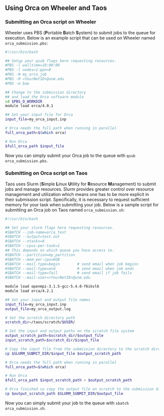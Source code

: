 ## Using Orca on Wheeler and Taos

### Submitting an Orca script on Wheeler

Wheeler uses PBS (**P**ortable **B**atch **S**ystem) to submit jobs to the queue for execution. Below is an example script that can be used on Wheeler named `orca_submission.pbs`:

```bash
#!/usr/bin/bash

## Setup your qsub flags here requesting resources.
#PBS -l walltime=10:00:00
#PBS -l nodes=1:ppn=8
#PBS -N my_orca_job
#PBS -M <YourNetID>@unm.edu
#PBS -m bae

## Change to the submission directory 
## and load the Orca software module
cd $PBS_O_WORKDIR
module load orca/4.0.1

## Set your input file for Orca
input_file=my_orca_input.inp

# Orca needs the full path when running in parallel
full_orca_path=$(which orca)

# Run Orca
$full_orca_path $input_file
```

Now you can simply submit your Orca job to the queue with `qsub orca_submission.pbs`. 


### Submitting on Orca script on Taos

Taos uses Slurm (**S**imple **L**inux **U**tility for **R**esource **M**anagement) to submit jobs and manage resources. Slurm provides greater control over resource management and utilization which means one has to be more explicit in their submission script. Specifically, it is necessary to request sufficient memory for your task when submitting your job. Below is a sample script for submitting an Orca job on Taos named `orca_submission.sh`:

```bash
#!/usr/bin/bash

## Set your slurm flags here requesting resources.
#SBATCH --job-name=orca_test
#SBATCH --output=test.out
#SBATCH --ntasks=8
#SBATCH --cpus-per-task=1
## This depends on which queue you have access to.
#SBATCH --partition=my_partition
#SBATCH --mem-per-cpu=6GB
#SBATCH --mail-type=begin        # send email when job begins
#SBATCH --mail-type=end          # send email when job ends
#SBATCH --mail-type=fail         # send email if job fails
#SBATCH --mail-user=<YourNetID>@unm.edu

module load openmpi-3.1.5-gcc-5.4.0-f6ikvl6
module load orca/4.2.1

## Set your input and output file names
input_file=my_orca_input.inp
output_file=my_orca_output.log

# Set the scratch directory path
scratch_dir=/taos/scratch/$USER/

# Set the input and output paths on the scratch file system
output_scratch_path=$scratch_dir/$output_file
input_scratch_path=$scratch_dir/$input_file

# Copy the input file from the submission directory to the scratch directory
cp $SLURM_SUBMIT_DIR/$input_file $output_scratch_path

# Orca needs the full path when running in parallel
full_orca_path=$(which orca)

# Run Orca
$full_orca_path $input_scratch_path > $output_scratch_path

# Orca finished so copy the output file on scratch to the submission directory
cp $output_scratch_path $SLURM_SUBMIT_DIR/$output_file
```
Now you can simply submit your job to the queue with `sbatch orca_submission.sh`. 
